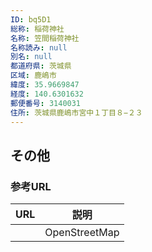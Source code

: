 ```yaml
---
ID: bq5D1
総称: 稲荷神社
名称: 笠間稲荷神社
名称読み: null
別名: null
都道府県: 茨城県
区域: 鹿嶋市
緯度: 35.9669847
経度: 140.6301632
郵便番号: 3140031
住所: 茨城県鹿嶋市宮中１丁目８−２３
---
```


## その他

### 参考URL

| URL | 説明          |
| --- | ------------- |
|     | OpenStreetMap |
